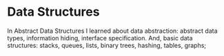 # Data Structures

In Abstract Data Structures I learned about data abstraction: abstract data types, information hiding, interface specification. And, basic data structures: stacks, queues, lists, binary trees, hashing, tables, graphs;
